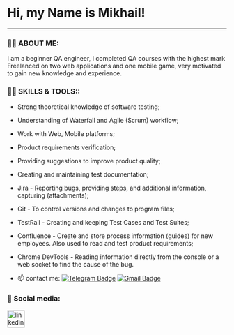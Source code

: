 # Hi, my Name is Mikhail!
---
### :man_technologist: ABOUT ME:

I am a beginner QA engineer, I completed QA courses with the highest mark
Freelanced on two web applications and one mobile game, very motivated to gain new knowledge and experience.

### :man_technologist: SKILLS & TOOLS::
- Strong theoretical knowledge of software testing;
- Understanding of Waterfall and Agile (Scrum) workflow;
- Work with Web, Mobile platforms;
- Product requirements verification;
- Providing suggestions to improve product quality;
- Creating and maintaining test documentation;
- Jira - Reporting bugs, providing steps, and additional information, capturing 
(attachments);
- Git - To control versions and changes to program files;
- TestRail - Creating and keeping Test Cases and Test Suites;
- Confluence - Create and store process information (guides) for new 
employees. Also used to read and test product requirements; 
- Chrome DevTools - Reading information directly from the console or a web 
socket to find the cause of the bug.



- :mailbox: contact me: [![Telegram Badge](https://img.shields.io/badge/-MishaMost1-blue?style=flat&logo=Telegram&logoColor=white)](https://t.me/MishaMost1) [![Gmail Badge](https://img.shields.io/badge/-Gmail-red?style=flat&logo=Gmail&logoColor=white)](prilipko.mikhail@gmail.com)

### 🤝 Social media:
  <div id="badges">
    <a href="https://www.linkedin.com/in/"https://www.linkedin.com/in/misha-p/" target="_blank">
      <img src="https://cdn-icons-png.flaticon.com/512/2504/2504799.png" width="40" height="40" alt="linkedin" />
    </a>

